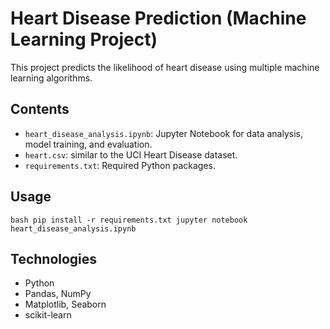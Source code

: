 # Heart Disease Prediction (Machine Learning Project)

This project predicts the likelihood of heart disease using multiple machine learning algorithms.

## Contents
- `heart_disease_analysis.ipynb`: Jupyter Notebook for data analysis, model training, and evaluation.
- `heart.csv`: similar to the UCI Heart Disease dataset.
- `requirements.txt`: Required Python packages.

## Usage
`` bash
pip install -r requirements.txt
jupyter notebook heart_disease_analysis.ipynb
``

## Technologies
- Python
- Pandas, NumPy
- Matplotlib, Seaborn
- scikit-learn
